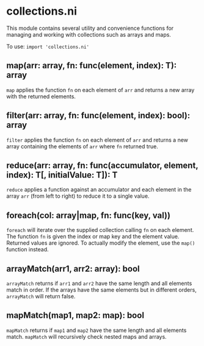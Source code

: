 # collections.ni

This module contains several utility and convenience functions for managing and
working with collections such as arrays and maps.

To use: `import 'collections.ni'`

## map(arr: array, fn: func(element, index): T): array

`map` applies the function `fn` on each element of `arr` and returns a new array
with the returned elements.

## filter(arr: array, fn: func(element, index): bool): array

`filter` applies the function `fn` on each element of `arr` and returns a new array
containing the elements of `arr` where `fn` returned true.

## reduce(arr: array, fn: func(accumulator, element, index): T[, initialValue: T]): T

`reduce` applies a function against an accumulator and each element in the array
`arr` (from left to right) to reduce it to a single value.

## foreach(col: array|map, fn: func(key, val))

`foreach` will iterate over the supplied collection calling `fn` on each element.
The function `fn` is given the index or map key and the element value. Returned
values are ignored. To actually modify the element, use the `map()` function
instead.

## arrayMatch(arr1, arr2: array): bool

`arrayMatch` returns if `arr1` and `arr2` have the same length and all elements match
in order. If the arrays have the same elements but in different orders, `arrayMatch`
will return false.

## mapMatch(map1, map2: map): bool

`mapMatch` returns if `map1` and `map2` have the same length and all elements match.
`mapMatch` will recursively check nested maps and arrays.
